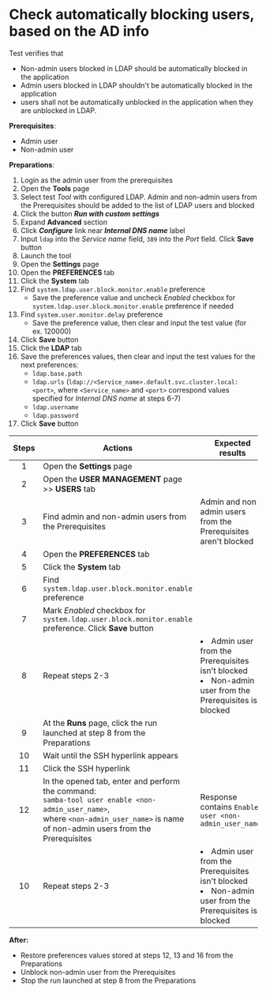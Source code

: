 # Check automatically blocking users, based on the AD info

Test verifies that 
- Non-admin users blocked in LDAP should be automatically blocked in the application 
- Admin users blocked in LDAP shouldn't be automatically blocked in the application
- users shall not be automatically unblocked in the application when they are unblocked in LDAP.

**Prerequisites**:
- Admin user
- Non-admin user

**Preparations**:
1. Login as the admin user from the prerequisites
2. Open the **Tools** page
3. Select test *Tool* with configured LDAP. Admin and non-admin users from the Prerequisites should be added to the list of LDAP users and blocked 
4. Click the button ***Run with custom settings***
5. Expand **Advanced** section
6. Click ***Configure*** link near ***Internal DNS name*** label
7. Input `ldap` into the *Service name* field, `389` into the *Port* field. Click **Save** button 
8. Launch the tool
9. Open the **Settings** page
10. Open the **PREFERENCES** tab
11. Click the **System** tab 
12. Find `system.ldap.user.block.monitor.enable` preference
    - Save the preference value and uncheck *Enabled* checkbox for `system.ldap.user.block.monitor.enable` preference if needed
13. Find `system.user.monitor.delay` preference
    - Save the preference value, then clear and input the test value (for ex. 120000)
14. Click **Save** button
15. Click the **LDAP** tab 
16. Save the preferences values, then clear and input the test values for the next preferences: 
    - `ldap.base.path`
    - `ldap.urls` (`ldap://<Service_name>.default.svc.cluster.local:<port>`, where `<Service_name>` and `<port>` correspond values specified for *Internal DNS name* at steps 6-7)
    - `ldap.username`
    - `ldap.password`  
17. Click **Save** button  

| Steps | Actions | Expected results |
| :---: | --- | --- |
| 1 | Open the **Settings** page | |
| 2 | Open the **USER MANAGEMENT** page >> **USERS** tab | |
| 3 | Find admin and non-admin users from the Prerequisites | Admin and non-admin users from the Prerequisites aren't blocked |
| 4 | Open the **PREFERENCES** tab | |
| 5 | Click the **System** tab | |
| 6 | Find `system.ldap.user.block.monitor.enable` preference
| 7 | Mark *Enabled* checkbox for `system.ldap.user.block.monitor.enable` preference. Click **Save** button | |
| 8 | Repeat steps 2-3 | <li> Admin user from the Prerequisites isn't blocked <li> Non-admin user from the Prerequisites is blocked |
| 9 | At the **Runs** page, click the run launched at step 8 from the Preparations | |
| 10 | Wait until the SSH hyperlink appears | |	
| 11 | Click the SSH hyperlink | |
| 12 | In the opened tab, enter and perform the command: <br> `samba-tool user enable <non-admin_user_name>`, <br> where `<non-admin_user_name>` is name of non-admin users from the Prerequisites | Response contains `Enabled user <non-admin_user_name>`|
| 10 | Repeat steps 2-3 | <li> Admin user from the Prerequisites isn't blocked <li> Non-admin user from the Prerequisites is blocked |

**After:**
- Restore preferences values stored at steps 12, 13 and 16 from the Preparations
- Unblock non-admin user from the Prerequisites
- Stop  the run launched at step 8 from the Preparations